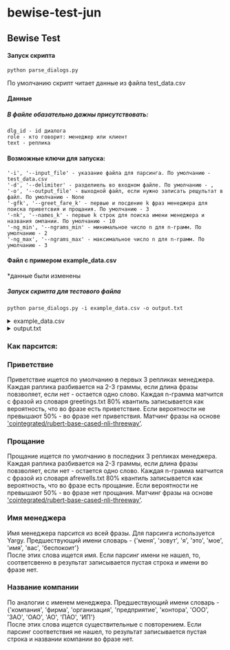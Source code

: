 # bewise-test-jun
 
## Bewise Test ##

#### Запуск скрипта ####
    python parse_dialogs.py
 
По умолчанию скрипт читает данные из файла test_data.csv

#### Данные ####
##### В файле обазательно дажны присутствовать: #####
    dlg_id - id диалога
    role - кто говорит: менеджер или клиент
    text - реплика

#### Возможные ключи для запуска: ####
	'-i', '--input_file' - указание файла для парсинга. По умолчанию - test_data.csv
	'-d', '--delimiter' - разделиель во входном файле. По умолчанию - ,
	'-o', '--output_file' - выходной файл, если нужно записать рещультат в файл. По умолчанию - None
	'-gfk', '--greet_fare_k' - первые и посдение k фраз менеджера для поиска приветсвия и прощания. По умолчанию - 3
	'-nk', '--names_k' - первые k строк для поиска имени менеджера и названия омпании. По умолчанию - 10
	'-ng_min', '--ngrams_min' - минимальное число n для n-грамм. По умолчанию - 2
	'-ng_max', '--ngrams_max' - максимальное число n для n-грамм. По умолчанию - 3
    
#### Файл с примером example_data.csv ####
\*данные были изменены
##### Запуск скрипта для тестового файла #####
	python parse_dialogs.py -i example_data.csv -o output.txt

<details>
    <summary>example_data.csv</summary>
    dlg_id,line_n,role,text  <br />
	0,0,client,Алло  <br />
	0,1,manager,Привет  <br />
	0,2,client,Добрый день  <br />
	0,3,manager,Меня зовут анатолий это компания неожиданность вам точно сейчас что то нужно  <br />
	0,4,client,Отстаньте  <br />
	0,5,manager,Прощайте  <br />
</details>
<details>
    <summary>output.txt</summary>
    Диалог № 0.  <br />
	Менеджер поздоровался тут: "Привет"  <br />
	Менеджер представился тут: "Меня зовут анатолий это компания неожиданность вам точно сейчас что то нужно"  <br />
	Менеджера зовут: "Анатолий"  <br />
	Менеджер из компании: "Неожиданность"  <br />
	Менеджер попрощался тут: "Прощайте"  <br />
	Менеджер поздоровался и попрощался.  <br />
</details>

### Как парсится: ###
### Приветствие ###
Приветствие ищется по умолчанию в первых 3 репликах менеджера. Каждая раплика разбивается на 2-3 граммы, если длина фразы повзволяет, если нет - остается одно слово.
Каждая n-грамма матчится с фразой из словаря greetings.txt
80% квантиль записывается как вероятность, что во фразе есть приветствие. Если вероятности не превышают 50% - во фразе нет приветствия.
Матчинг фразы на основе ['cointegrated/rubert-base-cased-nli-threeway'](https://huggingface.co/cointegrated/rubert-base-cased-nli-threeway).
### Прощание ###
Прощание ищется по умолчанию в последних 3 репликах менеджера. Каждая раплика разбивается на 2-3 граммы, если длина фразы повзволяет, если нет - остается одно слово.
Каждая n-грамма матчится с фразой из словаря afrewells.txt
80% квантиль записывается как вероятность, что во фразе есть прощание. Если вероятности не превышают 50% - во фразе нет прощания.
Матчинг фразы на основе ['cointegrated/rubert-base-cased-nli-threeway'](https://huggingface.co/cointegrated/rubert-base-cased-nli-threeway).
### Имя менеджера ###
Имя менеджера парсится из всей фразы. Для парсинга используется Yargy. Предшествующий имени словарь - {'меня', 'зовут', 'я', 'это', 'мое', 'имя', 'вас', 'беспокоит'}  \
После этих слова ищется имя. Если парсинг имени не нашел, то, соответсвенно в результат записывается пустая строка и имени во фразе нет.
### Название компании ###
По аналогии с именем менеджера. Предшествующий имени словарь - {'компания', 'фирма', 'организация', 'предприятие', 'контора', 'ООО', 'ЗАО', 'ОАО', 'АО', 'ПАО', 'ИП'}  \
После этих слова ищется существительные с повторением. Если парсинг соответствия не нашел, то результат записывается пустая строка и названии компании во фразе нет.